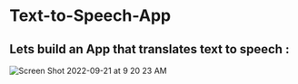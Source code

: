 # Text-to-Speech-App
## Lets build an App that translates text to speech :


![Screen Shot 2022-09-21 at 9 20 23 AM](https://user-images.githubusercontent.com/88326256/191428994-27b85efd-4355-4d32-b84e-bd8dc82ee699.png)
